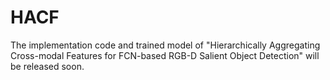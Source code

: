 # HACF
The implementation code and trained model of "Hierarchically Aggregating Cross-modal Features for FCN-based RGB-D Salient Object Detection" will be released soon.
